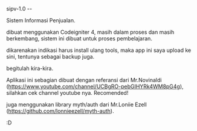 sipv-1.0 --

Sistem Informasi Penjualan.

dibuat menggunakan Codeigniter 4, 
masih dalam proses dan masih berkembang,
sistem ini dibuat untuk proses pembelajaran.

dikarenakan indikasi harus install ulang tools, maka app ini saya upload ke sini,
tentunya sebagai backup juga.

begitulah kira-kira.

Aplikasi ini sebagian dibuat dengan referansi dari Mr.Novinaldi (https://www.youtube.com/channel/UCBgRO-pebGIHYRk4WM8pG4g),
silahkan cek channel youtube nya. Recomended!

juga menggunakan library myth/auth dari Mr.Loniie Ezell (https://github.com/lonnieezell/myth-auth).

:D
